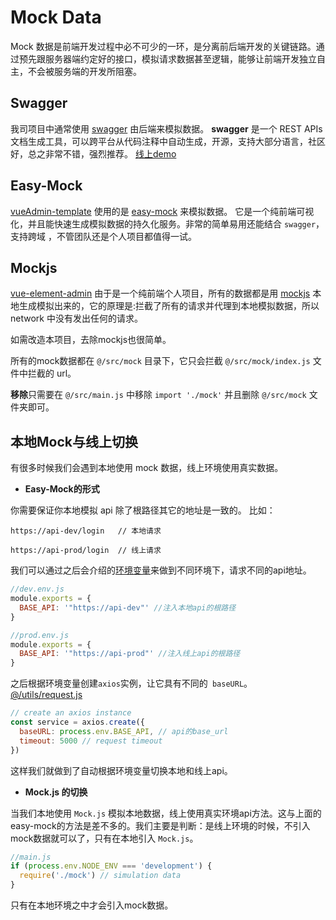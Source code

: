 # Mock Data
Mock 数据是前端开发过程中必不可少的一环，是分离前后端开发的关键链路。通过预先跟服务器端约定好的接口，模拟请求数据甚至逻辑，能够让前端开发独立自主，不会被服务端的开发所阻塞。

## Swagger
我司项目中通常使用 [swagger](https://swagger.io/) 由后端来模拟数据。
**swagger** 是一个 REST APIs 文档生成工具，可以跨平台从代码注释中自动生成，开源，支持大部分语言，社区好，总之非常不错，强烈推荐。
[线上demo](http://petstore.swagger.io/?_ga=2.222649619.983598878.1509960455-2044209180.1509960455#/pet/addPet)

## Easy-Mock
[vueAdmin-template](https://github.com/PanJiaChen/vueAdmin-template) 使用的是 [easy-mock](https://easy-mock.com/login) 来模拟数据。
它是一个纯前端可视化，并且能快速生成模拟数据的持久化服务。非常的简单易用还能结合 `swagger`，支持跨域 ，不管团队还是个人项目都值得一试。

## Mockjs
[vue-element-admin](https://github.com/PanJiaChen/vue-element-admin) 由于是一个纯前端个人项目，所有的数据都是用 [mockjs](https://github.com/nuysoft/Mock) 本地生成模拟出来的，它的原理是:拦截了所有的请求并代理到本地模拟数据，所以 network 中没有发出任何的请求。

如需改造本项目，去除mockjs也很简单。

所有的mock数据都在 `@/src/mock` 目录下，它只会拦截 `@/src/mock/index.js` 文件中拦截的 url。

**移除**只需要在 `@/src/main.js` 中移除 `import './mock'` 并且删除 `@/src/mock` 文件夹即可。

## 本地Mock与线上切换

有很多时候我们会遇到本地使用 mock 数据，线上环境使用真实数据。

- **Easy-Mock的形式**

你需要保证你本地模拟 api 除了根路径其它的地址是一致的。
比如：

```
https://api-dev/login   // 本地请求

https://api-prod/login  // 线上请求
```

我们可以通过之后会介绍的[环境变量](/zh/guide/essentials/deploy.html#环境变量)来做到不同环境下，请求不同的api地址。

```js
//dev.env.js
module.exports = {
  BASE_API: '"https://api-dev"' //注入本地api的根路径
}
```

```js
//prod.env.js
module.exports = {
  BASE_API: '"https://api-prod"' //注入线上api的根路径
}
```

之后根据环境变量创建`axios`实例，让它具有不同的` baseURL`。 [@/utils/request.js](https://github.com/PanJiaChen/vue-element-admin/blob/master/src/utils/request.js)

```js
// create an axios instance
const service = axios.create({
  baseURL: process.env.BASE_API, // api的base_url
  timeout: 5000 // request timeout
})
```

这样我们就做到了自动根据环境变量切换本地和线上api。

- **Mock.js 的切换**

当我们本地使用 `Mock.js` 模拟本地数据，线上使用真实环境api方法。这与上面的easy-mock的方法是差不多的。我们主要是判断：是线上环境的时候，不引入mock数据就可以了，只有在本地引入 `Mock.js`。

```js
//main.js
if (process.env.NODE_ENV === 'development') {
  require('./mock') // simulation data
}
```
只有在本地环境之中才会引入mock数据。
